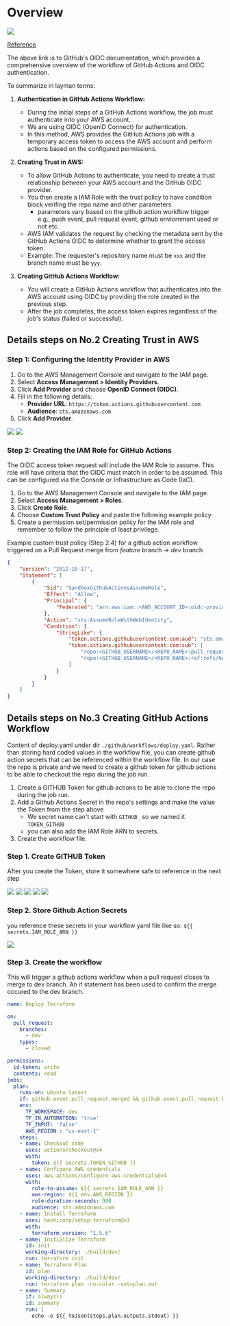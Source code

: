 # Overview

<img src="./images/oidc_overview.png">

[Reference](https://docs.github.com/en/actions/deployment/security-hardening-your-deployments/about-security-hardening-with-openid-connect#getting-started-with-oidc)

The above link is to GitHub's OIDC documentation, which provides a comprehensive overview of the workflow of GitHub Actions and OIDC authentication. 

To summarize in layman terms:

1. **Authentication in GitHub Actions Workflow:**
    - During the initial steps of a GitHub Actions workflow, the job must authenticate into your AWS account.
    - We are using OIDC (OpenID Connect) for authentication.
    - In this method, AWS provides the GitHub Actions job with a temporary access token to access the AWS account and perform actions based on the configured permissions.

2. **Creating Trust in AWS:**
    - To allow GitHub Actions to authenticate, you need to create a trust relationship between your AWS account and the GitHub OIDC provider.
    - You then create a IAM Role with the trust policy to have condition block verifing the repo name and other parameters 
        - parameters vary based on the github action workflow trigger e.g., push event, pull request event, github enviornment used or not etc.
    - AWS IAM validates the request by checking the metadata sent by the GitHub Actions OIDC to determine whether to grant the access token.
    - Example: The requester's repository name must be `xxx` and the branch name must be `yyy`.

3. **Creating GitHub Actions Workflow:**
    - You will create a GitHub Actions workflow that authenticates into the AWS account using OIDC by providing the role created in the previous step.
    - After the job completes, the access token expires regardless of the job's status (failed or successful).

## Details steps on No.2 Creating Trust in AWS
### Step 1: Configuring the Identity Provider in AWS

1. Go to the AWS Management Console and navigate to the IAM page.
2. Select **Access Management > Identity Providers**.
3. Click **Add Provider** and choose **OpenID Connect (OIDC)**.
4. Fill in the following details:
    - **Provider URL**: `https://token.actions.githubusercontent.com`
    - **Audience**: `sts.amazonaws.com`
5. Click **Add Provider**.

<img src="./images/github_oidc_provider_config.png">

<img src="./images/github_oidc_provider_overview.png">

### Step 2: Creating the IAM Role for GitHub Actions

The OIDC access token request will include the IAM Role to assume. This role will have criteria that the OIDC must match in order to be assumed.
This can be configured via the Console or Infrastructure as Code (IaC).

1. Go to the AWS Management Console and navigate to the IAM page.
2. Select **Access Management > Roles**.
3. Click **Create Role**.
4. Choose **Custom Trust Policy** and paste the following example policy:
5. Create a permission set/permission policy for the IAM role and remember to follow the principle of least privilege.

Example custom trust policy (Step 2.4) for a github action workflow triggered on a Pull Request merge from *feature* branch -> *dev* branch
```json
{
    "Version": "2012-10-17",
    "Statement": [
        {
            "Sid": "SandboxGithubActionsAssumeRole",
            "Effect": "Allow",
            "Principal": {
                "Federated": "arn:aws:iam::<AWS_ACCOUNT_ID>:oidc-provider/token.actions.githubusercontent.com"
            },
            "Action": "sts:AssumeRoleWithWebIdentity",
            "Condition": {
                "StringLike": {
                    "token.actions.githubusercontent.com:aud": "sts.amazonaws.com",
                    "token.actions.githubusercontent.com:sub": [
                        "repo:<GITHUB_USERNAME>/<REPO_NAME>:pull_request",
                        "repo:<GITHUB_USERNAME>/<REPO_NAME>:ref:refs/heads/dev"
                    ]
                }
            }
        }
    ]
}
```

## Details steps on No.3 Creating GitHub Actions Workflow

Content of deploy.yaml under dir `./github/workflows/deploy.yaml`. Rather than storing hard coded values in the workflow file, you can create github action secrets that can be referenced within the workflow file. In our case the repo is private and we need to create a github token for github actions to be able to checkout the repo during the job run. 

1. Create a GITHUB Token for github actions to be able to clone the repo during the job run.
2. Add a Github Actions Secret in the repo's settings and make the value the Token from the step above
    - We secret name can't start with `GITHUB_` so we named it `TOKEN_GITHUB`
    - you can also add the IAM Role ARN to secrets.
3. Create the workflow file. 

### Step 1. Create GITHUB Token 
After you create the Token, store it somewhere safe to reference in the next step

<img src="./images/settings_1.png">

<img src="./images/settings_2.png">

<img src="./images/dev_settings.png">

<img src="./images/PAT.png">

<img src="./images/classic_PAT.png">

### Step 2. Store Github Action Secrets

you reference these secrets in your workflow yaml file like so: `${{ secrets.IAM_ROLE_ARN }}`

<img src="./images/repo_actions_secret.png">

### Step 3. Create the workflow
This will trigger a github actions workflow when a pull request closes to merge to dev branch. An if statement has been used to confirm the merge occured to the dev branch.

```yaml
name: Deploy Terraform

on:
  pull_request:
    branches:
      - dev
    types:
      - closed

permissions:
  id-token: write
  contents: read
jobs:
  plan:
    runs-on: ubuntu-latest
    if: github.event.pull_request.merged && github.event.pull_request.base.ref == 'dev' 
    env:
      TF_WORKSPACE: dev
      TF_IN_AUTOMATION: 'true'
      TF_INPUT: 'false'
      AWS_REGION : "us-east-1"
    steps:
    - name: Checkout code
      uses: actions/checkout@v4
      with:
        token: ${{ secrets.TOKEN_GITHUB }}
    - name: Configure AWS credentials
      uses: aws-actions/configure-aws-credentials@v4
      with:
        role-to-assume: ${{ secrets.IAM_ROLE_ARN }}
        aws-region: ${{ env.AWS_REGION }}
        role-duration-seconds: 900
        audience: sts.amazonaws.com
    - name: Install Terraform
      uses: hashicorp/setup-terraform@v3
      with:
        terraform_version: "1.5.6"
    - name: Initialize Terraform
      id: init
      working-directory: ./build/dev/
      run: terraform init
    - name: Terraform Plan
      id: plan
      working-directory: ./build/dev/
      run: terraform plan -no-color -out=plan.out
    - name: Summary
      if: always()
      id: summary
      run: |
        echo -e ${{ toJson(steps.plan.outputs.stdout) }} 
```
